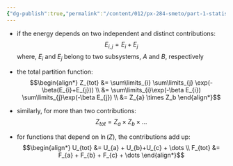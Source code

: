 ```yaml
---
{"dg-publish":true,"permalink":"/content/012/px-284-smeto/part-1-statistical-mechanics/e-single-particle-partition-function/px-284-e5b-combining-partition-functions/","noteIcon":"1","created":"2025-08-27T13:14:32.680+01:00","updated":"2024-12-23T22:59:36.000+00:00"}
---
```


- if the  energy depends on two independent and distinct contributions:
$$E_{i,j} = E_{i} + E_j$$
	where, $E_{i}$ and $E_{j}$ belong to two subsystems, $A$ and $B$, respectively

- the total partition function:
$$\begin{align*}
	Z_{tot} &= \sum\limits_{i} \sum\limits_{j} \exp(-\beta(E_{i}+E_{j})) \\
	&= \sum\limits_{i}\exp(-\beta E_{i}) \sum\limits_{j}\exp(-\beta E_{j}) \\
	&= Z_{a} \times Z_b
\end{align*}$$
- similarly, for more than two contributions:
$$Z_{tot}= Z_{a} \times  Z_{b} \times \dots$$
- for functions that depend on $\ln(Z)$, the contributions add up:
$$\begin{align*} 
	U_{tot} &= U_{a} + U_{b}+U_{c} + \dots \\
	F_{tot} &= F_{a} + F_{b} + F_{c} + \dots
\end{align*}$$
